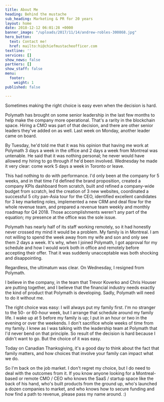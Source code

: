 ```yaml
---
title: About Me
heading: Behind the mustache
sub_heading: Marketing & PR for 20 years
layout: home
date: 2018-12-12 06:01:28 +0000
banner_image: "/uploads/2017/11/14/andrew-robles-300868.jpg"
hero_button:
  text: Contact me!
  href: mailto:hi@chiefmustacheofficer.com
textline: ''
services: []
show_news: false
partners: []
show_staff: false
menu:
  footer:
    weight: 1
published: false

---
```

Sometimes making the right choice is easy even when the decision is hard.

Polymath has brought on some senior leadership in the last few months to help make the company more operational. That's a rarity in the blockchain space. Hiring a CMO was part of that decision, and there are other senior leaders they've added on as well. Last week on Monday, another leader came on board.

By Tuesday, he'd told me that it was his opinion that having me work at Polymath 3 days a week in the office and 2 days a week from Montreal was untenable. He said that it was nothing personal; he never would have allowed my hiring to go through if he'd been involved. Wednesday he made it very clear: come work 5 days a week in Toronto or leave.

This had nothing to do with performance. I'd only been at the company for 5 weeks, and in that time I'd defined the brand proposition, created a company KPIs dashboard from scratch, built and refined a company-wide budget from scratch, led the creation of 3 new websites, coordinated a successful 5 city pan-Asia tour for the CEO, identified excellent candidates for 3 key marketing roles, implemented a new CRM and deal flow for the whole revenue team, and prepared a revenue team weekly and monthly roadmap for Q4 2018. Those accomplishments weren't any part of the equation; my presence at the office was the sole issue.

Polymath has nearly half of its staff working remotely, so it had honestly never crossed my mind it would be a problem. My family is in Montreal. I am not willing to spend the week away from my wife and son and only see them 2 days a week. It's why, when I joined Polymath, I got approval for my schedule and how I would work both in office and remotely before accepting their offer. That it was suddenly unacceptable was both shocking and disappointing.

Regardless, the ultimatum was clear. On Wednesday, I resigned from Polymath. 

I believe in the company, in the team that Trevor Koverko and Chris Houser are putting together, and I believe that the financial industry needs exactly the kind of product that Polymath is developing. Sadly, Polymath will need to do it without me.

The right choice was easy: I will always put my family first. I'm no stranger to the 50- or 60-hour week, but I arrange that schedule around my family life. I wake up at 5 before my family is up; I put in an hour or two in the evening or over the weekends. I don't sacrifice whole weeks of time from my family. I knew as I was talking with the leadership team at Polymath that I'd never bend on that principle. So result of the decision is hard because I didn't want to go. But the choice of it was easy. 

Today on Canadian Thanksgiving, it's a good day to think about the fact that family matters, and how choices that involve your family can impact what we do. 

So I'm back on the job market. I don't regret my choice, but I do need to deal with the outcomes from it. If you know anyone looking for a Montreal-based or remote CMO / CEO who knows the SaaS / startup space like the back of his hand, who's built products from the ground up, who's launched a dozen companies to market, and who knows how to secure funding and how find a path to revenue, please pass my name around. :)